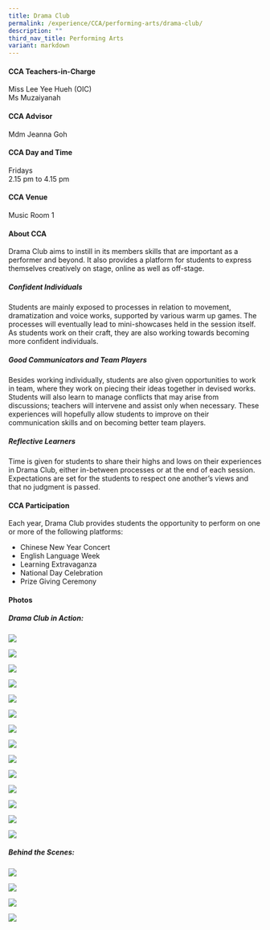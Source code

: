 ```yaml
---
title: Drama Club
permalink: /experience/CCA/performing-arts/drama-club/
description: ""
third_nav_title: Performing Arts
variant: markdown
---
```

#### **CCA Teachers-in-Charge**
Miss Lee Yee Hueh (OIC) <br>
Ms Muzaiyanah

#### **CCA Advisor**
Mdm Jeanna Goh

#### **CCA Day and Time**
Fridays<br>
2.15 pm to 4.15 pm

#### **CCA Venue**
Music Room 1

#### **About CCA**
Drama Club aims to instill in its members skills that are important as a performer and beyond. It also provides a platform for students to express themselves creatively on stage, online as well as off-stage.

##### **Confident Individuals**
Students are mainly exposed to processes in relation to movement, dramatization and voice works, supported by various warm up games. The processes will eventually lead to mini-showcases held in the session itself. As students work on their craft, they are also working towards becoming more confident individuals.

##### **Good Communicators and Team Players**
Besides working individually, students are also given opportunities to work in team, where they work on piecing their ideas together in devised works. Students will also learn to manage conflicts that may arise from discussions; teachers will intervene and assist only when necessary. These experiences will hopefully allow students to improve on their communication skills and on becoming better team players.

##### **Reflective Learners**
Time is given for students to share their highs and lows on their experiences in Drama Club, either in-between processes or at the end of each session. Expectations are set for the students to respect one another’s views and that no judgment is passed. 

#### **CCA Participation**
Each year, Drama Club provides students the opportunity to perform on one or more of the following platforms:
-  Chinese New Year Concert
-  English Language Week
-  Learning Extravaganza
-  National Day Celebration
-  Prize Giving Ceremony

#### **Photos**

##### Drama Club in Action:
![](/images/CCA%20Drama/6212880424179449586.jpg)

![](/images/CCA%20Drama/EL_Week.png)

![](/images/CCA%20Drama/drama1.jpg)

![](/images/CCA%20Drama/JEP3834a.jpg)

![](/images/CCA%20Drama/IMG_3414.jpg)

![](/images/CCA%20Drama/IMG_3431.jpg)

![](/images/CCA%20Drama/IMG_3434.jpg)

![](/images/CCA%20Drama/IMG_3436.jpg)

![](/images/CCA%20Drama/IMG_3437.jpg)

![](/images/CCA%20Drama/IMG_8797.jpg)

![](/images/CCA%20Drama/IMG_8804.jpg)

![](/images/CCA%20Drama/IMG_8814.jpg)

![](/images/CCA%20Drama/IMG_9872.jpg)

![](/images/CCA%20Drama/IMG_9875.jpg)

##### Behind the Scenes:
![](/images/CCA%20Drama/6212880424179449581.jpg)

![](/images/CCA%20Drama/6212880424179449582.jpg)

![](/images/CCA%20Drama/6212880424179449583.jpg)

![](/images/CCA%20Drama/6212880424179449584.jpg)
